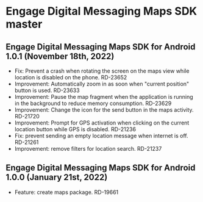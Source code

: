 # Engage Digital Messaging Maps SDK master #

## Engage Digital Messaging Maps SDK for Android 1.0.1 (November 18th, 2022) ##
- Fix: Prevent a crash when rotating the screen on the maps view while location is disabled on the phone. RD-23652
- Improvement: Automatically zoom in as soon when "current position" button is used. RD-23633
- Improvement: Pause the map fragment when the application is running in the background to reduce memory consumption. RD-23629
- Improvement: Change the icon for the send button in the maps activity. RD-21720
- Improvement: Prompt for GPS activation when clicking on the current location button while GPS is disabled. RD-21236
- Fix: prevent sending an empty location message when internet is off. RD-21261
- Improvement: remove filters for location search. RD-21237

## Engage Digital Messaging Maps SDK for Android 1.0.0 (January 21st, 2022) ##
- Feature: create maps package. RD-19661
